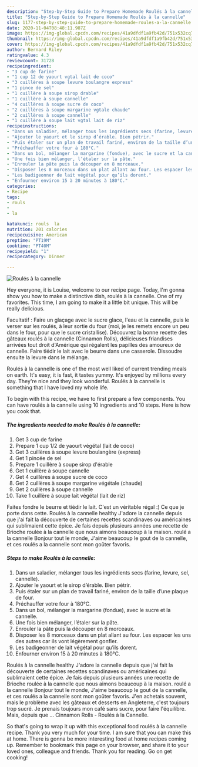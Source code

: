 ```yaml
---
description: "Step-by-Step Guide to Prepare Homemade Roulés à la cannelle"
title: "Step-by-Step Guide to Prepare Homemade Roulés à la cannelle"
slug: 1177-step-by-step-guide-to-prepare-homemade-roules-a-la-cannelle
date: 2020-11-04T08:48:11.987Z
image: https://img-global.cpcdn.com/recipes/41a9dfdf1a9fb42d/751x532cq70/roules-a-la-cannelle-photo-principale-de-la-recette.jpg
thumbnail: https://img-global.cpcdn.com/recipes/41a9dfdf1a9fb42d/751x532cq70/roules-a-la-cannelle-photo-principale-de-la-recette.jpg
cover: https://img-global.cpcdn.com/recipes/41a9dfdf1a9fb42d/751x532cq70/roules-a-la-cannelle-photo-principale-de-la-recette.jpg
author: Bernard Riley
ratingvalue: 4.3
reviewcount: 31728
recipeingredient:
- "3 cup de farine"
- "1 cup 12 de yaourt vgtal lait de coco"
- "3 cuillères à soupe levure boulangre express"
- "1 pince de sel"
- "1 cuillère à soupe sirop drable"
- "1 cuillère à soupe cannelle"
- "4 cuillères à soupe sucre de coco"
- "2 cuillères à soupe margarine vgtale chaude"
- "2 cuillères à soupe cannelle"
- "1 cuillère à soupe lait vgtal lait de riz"
recipeinstructions:
- "Dans un saladier, mélanger tous les ingrédients secs (farine, levure, sel, cannelle)."
- "Ajouter le yaourt et le sirop d’érable. Bien pétrir."
- "Puis étaler sur un plan de travail fariné, environ de la taille d’une plaque de four."
- "Préchauffer votre four à 180°C."
- "Dans un bol, mélanger la margarine (fondue), avec le sucre et la cannelle."
- "Une fois bien mélanger, l’étaler sur la pâte."
- "Enrouler la pâte puis la découper en 8 morceaux."
- "Disposer les 8 morceaux dans un plat allant au four. Les espacer les uns des autres car ils vont légèrement gonfler."
- "Les badigeonner de lait végétal pour qu’ils dorent."
- "Enfourner environ 15 à 20 minutes à 180°C."
categories:
- Recipe
tags:
- rouls
- 
- la

katakunci: rouls  la 
nutrition: 201 calories
recipecuisine: American
preptime: "PT19M"
cooktime: "PT40M"
recipeyield: "1"
recipecategory: Dinner

---
```



![Roulés à la cannelle](https://img-global.cpcdn.com/recipes/41a9dfdf1a9fb42d/751x532cq70/roules-a-la-cannelle-photo-principale-de-la-recette.jpg)

Hey everyone, it is Louise, welcome to our recipe page. Today, I'm gonna show you how to make a distinctive dish, roulés à la cannelle. One of my favorites. This time, I am going to make it a little bit unique. This will be really delicious.

Facultatif : Faire un glaçage avec le sucre glace, l&#39;eau et la cannelle, puis le verser sur les roulés, à leur sortie du four (moi, je les remets encore un peu dans le four, pour que le sucre cristallise). Découvrez la bonne recette des gâteaux roulés à la cannelle (Cinnamon Rolls), délicieuses friandises arrivées tout droit d&#39;Amérique qui régalent les papilles des amoureux de cannelle. Faire tiédir le lait avec le beurre dans une casserole. Dissoudre ensuite la levure dans le mélange.

Roulés à la cannelle is one of the most well liked of current trending meals on earth. It's easy, it is fast, it tastes yummy. It's enjoyed by millions every day. They're nice and they look wonderful. Roulés à la cannelle is something that I have loved my whole life.


To begin with this recipe, we have to first prepare a few components. You can have roulés à la cannelle using 10 ingredients and 10 steps. Here is how you cook that.

<!--inarticleads1-->

##### The ingredients needed to make Roulés à la cannelle:

1. Get 3 cup de farine
1. Prepare 1 cup 1/2 de yaourt végétal (lait de coco)
1. Get 3 cuillères à soupe levure boulangère (express)
1. Get 1 pincée de sel
1. Prepare 1 cuillère à soupe sirop d&#39;érable
1. Get 1 cuillère à soupe cannelle
1. Get 4 cuillères à soupe sucre de coco
1. Get 2 cuillères à soupe margarine végétale (chaude)
1. Get 2 cuillères à soupe cannelle
1. Take 1 cuillère à soupe lait végétal (lait de riz)


Faites fondre le beurre et tiédir le lait. C&#39;est un véritable régal :) Ce que je porte dans cette. Roulés à la cannelle healthy J&#39;adore la cannelle depuis que j&#39;ai fait la découverte de certaines recettes scandinaves ou américaines qui sublimaient cette épice. Je fais depuis plusieurs années une recette de Brioche roulée à la cannelle que nous aimons beaucoup à la maison. roulé a la cannelle Bonjour tout le monde, J&#39;aime beaucoup le gout de la cannelle, et ces roulés a la cannelle sont mon goûter favoris. 

<!--inarticleads2-->

##### Steps to make Roulés à la cannelle:

1. Dans un saladier, mélanger tous les ingrédients secs (farine, levure, sel, cannelle).
1. Ajouter le yaourt et le sirop d’érable. Bien pétrir.
1. Puis étaler sur un plan de travail fariné, environ de la taille d’une plaque de four.
1. Préchauffer votre four à 180°C.
1. Dans un bol, mélanger la margarine (fondue), avec le sucre et la cannelle.
1. Une fois bien mélanger, l’étaler sur la pâte.
1. Enrouler la pâte puis la découper en 8 morceaux.
1. Disposer les 8 morceaux dans un plat allant au four. Les espacer les uns des autres car ils vont légèrement gonfler.
1. Les badigeonner de lait végétal pour qu’ils dorent.
1. Enfourner environ 15 à 20 minutes à 180°C.


Roulés à la cannelle healthy J&#39;adore la cannelle depuis que j&#39;ai fait la découverte de certaines recettes scandinaves ou américaines qui sublimaient cette épice. Je fais depuis plusieurs années une recette de Brioche roulée à la cannelle que nous aimons beaucoup à la maison. roulé a la cannelle Bonjour tout le monde, J&#39;aime beaucoup le gout de la cannelle, et ces roulés a la cannelle sont mon goûter favoris. J&#39;en achetais souvent, mais le problème avec les gâteaux et desserts en Angleterre, c&#39;est toujours trop sucré. Je prenais toujours mon café sans sucre, pour faire l&#39;équilibre. Mais, depuis que … Cinnamon Rolls - Roulés à la Cannelle. 

So that's going to wrap it up with this exceptional food roulés à la cannelle recipe. Thank you very much for your time. I am sure that you can make this at home. There is gonna be more interesting food at home recipes coming up. Remember to bookmark this page on your browser, and share it to your loved ones, colleague and friends. Thank you for reading. Go on get cooking!
